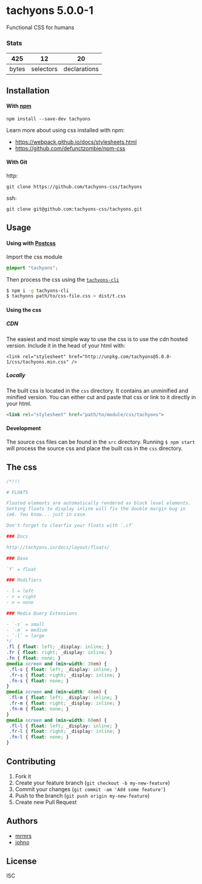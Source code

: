 # tachyons 5.0.0-1

Functional CSS for humans

### Stats

425 | 12 | 20
---|---|---
bytes | selectors | declarations

## Installation

#### With [npm](https://npmjs.com)

```
npm install --save-dev tachyons
```

Learn more about using css installed with npm:
* https://webpack.github.io/docs/stylesheets.html
* https://github.com/defunctzombie/npm-css

#### With Git

http:
```
git clone https://github.com/tachyons-css/tachyons
```

ssh:
```
git clone git@github.com:tachyons-css/tachyons.git
```

## Usage

#### Using with [Postcss](https://github.com/postcss/postcss)

Import the css module

```css
@import "tachyons";
```

Then process the css using the [`tachyons-cli`](https://github.com/tachyons-css/tachyons-cli)

```sh
$ npm i -g tachyons-cli
$ tachyons path/to/css-file.css > dist/t.css
```

#### Using the css

##### CDN
The easiest and most simple way to use the css is to use the cdn hosted version. Include it in the head of your html with:

```
<link rel="stylesheet" href="http://unpkg.com/tachyons@5.0.0-1/css/tachyons.min.css" />
```

##### Locally
The built css is located in the `css` directory. It contains an unminified and minified version.
You can either cut and paste that css or link to it directly in your html.

```html
<link rel="stylesheet" href="path/to/module/css/tachyons">
```

#### Development

The source css files can be found in the `src` directory.
Running `$ npm start` will process the source css and place the built css in the `css` directory.

## The css

```css
/*!!!

# FLOATS

Floated elements are automatically rendered as block level elements.
Setting floats to display inline will fix the double margin bug in
ie6. You know... just in case.

Don't forget to clearfix your floats with `.cf`

### Docs

http://tachyons.io/docs/layout/floats/

### Base

`f` = float

### Modifiers

- l = left
- r = right
- n = none

### Media Query Extensions

- `-s` = small
- `-m` = medium
- `-l` = large
*/
.fl { float: left; _display: inline; }
.fr { float: right; _display: inline; }
.fn { float: none; }
@media screen and (min-width: 30em) {
 .fl-s { float: left; _display: inline; }
 .fr-s { float: right; _display: inline; }
 .fn-s { float: none; }
}
@media screen and (min-width: 48em) {
 .fl-m { float: left; _display: inline; }
 .fr-m { float: right; _display: inline; }
 .fn-m { float: none; }
}
@media screen and (min-width: 60em) {
 .fl-l { float: left; _display: inline; }
 .fr-l { float: right; _display: inline; }
 .fn-l { float: none; }
}
```

## Contributing

1. Fork it
2. Create your feature branch (`git checkout -b my-new-feature`)
3. Commit your changes (`git commit -am 'Add some feature'`)
4. Push to the branch (`git push origin my-new-feature`)
5. Create new Pull Request

## Authors

* [mrmrs](http://mrmrs.io)
* [johno](http://johnotander.com)

## License

ISC

